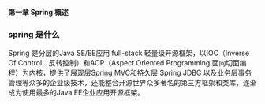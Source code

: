 #### 第一章 Spring 概述

### spring 是什么

Spring 是分层的Java SE/EE应用 full-stack 轻量级开源框架，以IOC（Inverse Of Control：反转控制）和AOP（Aspect Oriented Programming:面向切面编程）为内核，提供了展现层Spring MVC和持久层 Spring JDBC 以及业务层事务管理等众多的企业级技术，还能整合开源世界众多著名的第三方框架和类库，逐渐成为使用最多的Java EE企业应用开源框架。